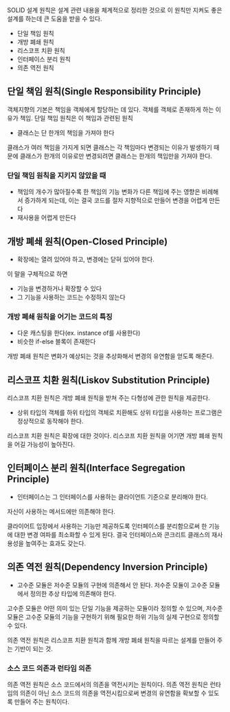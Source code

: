 SOLID 설계 원칙은 설계 관련 내용을 체계적으로 정리한 것으로 이 원칙만 지켜도 좋은 설계를 하는데 큰 도움을 받을 수 있다.

- 단일 책임 원칙
- 개방 폐쇄 원칙
- 리스코프 치환 원칙
- 인터페이스 분리 원칙
- 의존 역전 원칙

## 단일 책임 원칙(Single Responsibility Principle)

객체지향의 기본은 책임을 객체에게 할당하는 데 있다. 객체를 객체로 존재하게 하는 이유가 책임. 단일 책임 원칙은 이 책임과 관련된 원칙

- 클래스는 단 한개의 책임을 가져야 한다

클래스가 여러 책임을 가지게 되면 클래스는 각 책임마다 변경되는 이유가 발생하기 때문에 클래스가 한개의 이유로만 변경되려면 클래스는 한개의 책임만을 가져야 한다.

### 단일 책임 원칙을 지키지 않았을 때

- 책임의 개수가 많아질수록 한 책임의 기능 변화가 다른 책임에 주는 영향은 비례해서 증가하게 되는데, 이는 결국 코드를 절차 지향적으로 만들어 변경을 어렵게 만든다
- 재사용을 어렵게 만든다

## 개방 폐쇄 원칙(Open-Closed Principle)

- 확장에는 열려 있어야 하고, 변경에는 닫혀 있어야 한다.

이 말을 구체적으로 하면

- 기능을 변경하거나 확장할 수 있다
- 그 기능을 사용하는 코드는 수정하지 않는다

### 개방 폐쇄 원칙을 어기는 코드의 특징

- 다운 캐스팅을 한다(ex. instance of를 사용한다)
- 비슷한 if-else 블록이 존재한다

개방 폐쇄 원칙은 변화가 예상되는 것을 추상화해서 변경의 유연함을 얻도록 해준다.

## 리스코프 치환 원칙(Liskov Substitution Principle)

리스코프 치환 원칙은 개방 폐쇄 원칙을 받쳐 주는 다형성에 관한 원칙을 제공한다.

- 상위 타입의 객체를 하위 타입의 객체로 치환해도 상위 타입을 사용하는 프로그램은 정상적으로 동작해야 한다.

리스코프 치환 원칙은 확장에 대한 것이다. 리스코프 치환 원칙을 어기면 개방 폐쇄 원칙을 어길 가능성이 높아진다.

## 인터페이스 분리 원칙(Interface Segregation Principle)

- 인터페이스는 그 인터페이스를 사용하는 클라이언트 기준으로 분리해야 한다.

자신이 사용하는 메서드에만 의존해야 한다.

클라이어트 입장에서 사용하는 기능만 제공하도록 인터페이스를 분리함으로써 한 기능에 대한 변경 여파를 최소화할 수 있게 된다. 결국 인터페이스와 콘크리트 클래스의 재사용성을 높여주는 효과도 갖는다.

## 의존 역전 원칙(Dependency Inversion Principle)

- 고수준 모듈은 저수준 모듈의 구현에 의존해서 안 된다. 저수준 모듈이 고수준 모듈에서 정의한 추상 타입에 의존해야 한다.

고수준 모듈은 어떤 의미 있는 단일 기능을 제공하는 모듈이라 정의할 수 있으며, 저수준 모듈은 고수준 모듈의 기능을 구현하기 위해 필요한 하위 기능의 실제 구현으로 정의할 수 있다.

의존 역전 원칙은 리스코프 치환 원칙과 함께 개방 폐쇄 원칙을 따르는 설계를 만들어 주는 기반이 되는 것.

### 소스 코드 의존과 런타임 의존

의존 역전 원칙은 소스 코드에서의 의존을 역전시키는 원칙이다. 의존 역전 원칙은 런타임의 의존이 아닌 소스 코드의 의존을 역전시킴으로써 변경의 유연함을 확보할 수 있도록 만들어 주는 원칙이다.